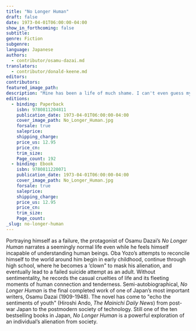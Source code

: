 ```yaml
---
title: "No Longer Human"
draft: false
date: 1973-04-01T06:00:00-04:00
show_in_forthcoming: false
subtitle:
genre: Fiction
subgenre:
language: Japanese
authors:
  - contributor/osamu-dazai.md
translators:
  - contributor/donald-keene.md
editors:
contributors:
featured_image_path:
description: "Mine has been a life of much shame. I can't even guess myself what it must be to live the life of a human being. "
editions:
  - binding: Paperback
    isbn: 9780811204811
    publication_date: 1973-04-01T06:00:00-04:00
    cover_image_path: No_Longer_Human.jpg
    forsale: true
    saleprice:
    shipping_charge:
    price_us: 12.95
    price_cn:
    trim_size:
    Page_count: 192
  - binding: Ebook
    isbn: 9780811220071
    publication_date: 1973-04-01T06:00:00-04:00
    cover_image_path: No_Longer_Human.jpg
    forsale: true
    saleprice:
    shipping_charge:
    price_us: 12.95
    price_cn:
    trim_size:
    Page_count:
_slug: no-longer-human
---
```


Portraying himself as a failure, the protagonist of Osamu Dazai’s _No Longer Human_ narrates a seemingly normal life even while he feels himself incapable of understanding human beings. Oba Yozo’s attempts to reconcile himself to the world around him begin in early childhood, continue through high school, where he becomes a ’clown" to mask his alienation, and eventually lead to a failed suicide attempt as an adult. Without sentimentality, he records the casual cruelties of life and its fleeting moments of human connection and tenderness. Semi-autobiographical, _No Longer Human_ is the final completed work of one of Japan’s most important writers, Osamu Dazai (1909-1948). The novel has come to "echo the sentiments of youth" (Hiroshi Ando, _The Mainichi Daily News_) from post-war Japan to the postmodern society of technology. Still one of the ten bestselling books in Japan, _No Longer Human_ is a powerful exploration of an individual’s alienation from society.

